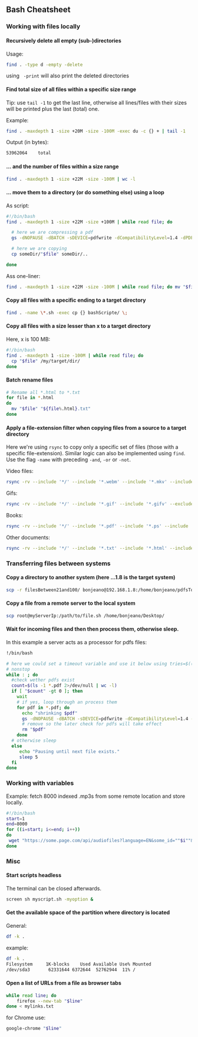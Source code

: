 ## Bash Cheatsheet

### Working with files locally

#### Recursively delete all empty (sub-)directories
Usage:
```Bash
find . -type d -empty -delete
```
using ` -print` will also print the deleted directories

#### Find total size of all files within a specific size range

Tip: use `tail -1` to get the last line, otherwise all lines/files with their sizes will be printed plus the last (total) one.

Example:
```Bash
find . -maxdepth 1 -size +20M -size -100M -exec du -c {} + | tail -1
```
Output (in bytes):
```Bash
53962064	total
```
####  ... and the number of files within a size range
```Bash
find . -maxdepth 1 -size +22M -size -100M | wc -l
```
#### ... move them to a directory (or do something else) using a loop
As script:

```Bash
#!/bin/bash
find . -maxdepth 1 -size +22M -size +100M | while read file; do

  # here we are compressing a pdf
  gs -dNOPAUSE -dBATCH -sDEVICE=pdfwrite -dCompatibilityLevel=1.4 -dPDFSETTINGS=/ebook -sOutputFile=compressed/"$file" "$file"

  # here we are copying
  cp someDir/"$file" someDir/..

done
```
Ass one-liner:
```Bash
find . -maxdepth 1 -size +22M -size -100M | while read file; do mv "$file" filesBetween21and100/; done
```

#### Copy all files with a specific ending to a target directory
```Bash
find . -name \*.sh -exec cp {} bashScripte/ \;
```
#### Copy all files with a size lesser than x to a target directory
Here, x is 100 MB:
```Bash
#!/bin/bash
find . -maxdepth 1 -size -100M | while read file; do
  cp "$file" /my/target/dir/
done
```

#### Batch rename files 
```Bash
# Rename all *.html to *.txt
for file in *.html
do
  mv "$file" "${file%.html}.txt"
done
```

#### Apply a file-extension filter when copying files from a source to a target directory

Here we're using `rsync` to copy only a specific set of files (those with a specific file-extension). Similar logic can also be implemented using `find`. Use the flag `-name` with preceding `-and`, `-or` or `-not`.

Video files:
```Bash
rsync -rv --include '*/' --include '*.webm' --include '*.mkv' --include '*.flv' --include '*.vob'  --include '*.ogv' --include '*.ogg' --include '*.drc' --include '*.mng'  --include '*.avi' --include '*.wmv' --include '*.yuv' --include '*.mov' --include '*.qt' --include '*.rm'  --include '*.mvb' --include '*.asf'  --include '*.amv'  --include '*.mp4'  --include '*.m4p'  --include '*.m4v' --include '*.mpg'  --include '*.mp2'  --include '*.mpeg'  --include '*.mpe'  --include '*.m2v'  --include '*.m4v' --include '*.svi'  --include '*.3gp' --include '*.3g2' --include '*.mxf' --include '*.roq'  --include '*.nsv'  --include '*.f4v'  --include '*.f4p'  --include '*.f4a'  --include '*.f4b' --exclude '*' targetDir sourceDir
```

Gifs:
```Bash
rsync -rv --include '*/' --include '*.gif' --include '*.gifv' --exclude '*' targetDir sourceDir
```

Books:
```Bash
rsync -rv --include '*/' --include '*.pdf' --include '*.ps' --include '*.djvu' --include '*.epub' --include '*.mobi' --exclude '*' targetDir sourceDir/
```

Other documents:
```Bash
rsync -rv --include '*/' --include '*.txt' --include '*.html' --include '*.htm' --include '*.doc' --include '*.docx' --include '*.ppt'  --include '*.ods'  --include '*.odt'  --include '*.rdf'  --include '*.xml'  --exclude '*' targetDir sourceDir
```

### Transferring files between systems

#### Copy a directory to another system (here ...1.8 is the target system)
```Bash
scp -r filesBetween21and100/ bonjeano@192.168.1.8:/home/bonjeano/pdfsToShrink
```
#### Copy a file from a remote server to the local system
```Bash
scp root@myServerIp:/path/to/file.sh /home/bonjeano/Desktop/
```
#### Wait for incoming files and then then process them, otherwise sleep.
In this example a server acts as a processor for pdfs files:
```Bash
!/bin/bash

# here we could set a timeout variable and use it below using tries=$((tries+1))
# nonstop
while : ; do
  #check wether pdfs exist
  count=$(ls -1 *.pdf 2>/dev/null | wc -l)
  if [ "$count" -gt 0 ]; then
    wait
    # if yes, loop through an process them
    for pdf in *.pdf; do
      echo "shrinking $pdf"
      gs -dNOPAUSE -dBATCH -sDEVICE=pdfwrite -dCompatibilityLevel=1.4 -dPDFSETTINGS=/ebook -sOutputFile=shrinked/"$pdf" "$pdf"
      # remove so the later check for pdfs will take effect
      rm "$pdf"
    done
  # otherwise sleep
  else
     echo "Pausing until next file exists."
     sleep 5
  fi
done
```
### Working with variables
Example: fetch 8000 indexed .mp3s from some remote location and store locally.
```Bash
#!/bin/bash
start=1
end=8000
for ((i=start; i<=end; i++))
do
 wget "https://some.page.com/api/audiofiles?language=EN&some_id=""$i""&some_api_token=xyz" -O "$i"".mp3"
done
```

### Misc

#### Start scripts headless
The terminal can be closed afterwards.
```Bash
screen sh myscript.sh -myoption &
```
#### Get the available space of the partition where directory is located
General:
```Bash
df -k .
```
example:
```Bash
df -k .
Filesystem     1K-blocks    Used Available Use% Mounted
/dev/sda3       62331644 6372644  52762944  11% /
```
#### Open a list of URLs from a file as browser tabs 
```Bash
while read line; do
    firefox --new-tab "$line"
done < mylinks.txt
```

for Chrome use:

```Bash
google-chrome "$line"
```
